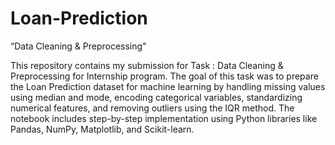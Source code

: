 # Loan-Prediction
“Data Cleaning &amp; Preprocessing"

This repository contains my submission for Task : Data Cleaning & Preprocessing for Internship program. The goal of this task was to prepare the Loan Prediction dataset for machine learning by handling missing values using median and mode, encoding categorical variables, standardizing numerical features, and removing outliers using the IQR method. The notebook includes step-by-step implementation using Python libraries like Pandas, NumPy, Matplotlib, and Scikit-learn.
